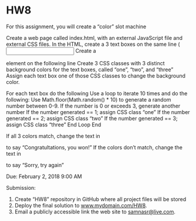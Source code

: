 # HW8
For this assignment, you will create a “color” slot machine

Create a web page called index.html, with an external JavaScript file and external CSS files.
In the HTML, create a 3 text boxes on the same line (<input type=”text” />
Create a <p id=”msg”> element on the following line
Create 3 CSS classes with 3 distinct background colors for the text boxes, called “one”, “two”, and “three”
Assign each text box one of those CSS classes to change the background color.

For each text box do the following
Use a loop to iterate 10 times and do the following:
Use Math.floor(Math.random() * 10) to generate a random number between 0-9. 
If the number is 0 or exceeds 3, generate another number
If the number generated == 1; assign CSS class “one”
If the number generated == 2; assign CSS class “two”
If the number generated == 3; assign CSS class “three”
	End Loop
End 

If all 3 colors match, change the text in <p id=”msg”> to say “Congratultations, you won!”
If the colors don’t match, change the text in <p id=”msg”> to say “Sorry, try again”


Due: February 2, 2018 9:00 AM

Submission: 
1.	Create “HW8” repository in GitHub where all project files will be stored
2.	Deploy the final solution to www.mydomain.com/HW8.  
3.	Email a publicly accessible link the web site to samnasr@live.com. 
